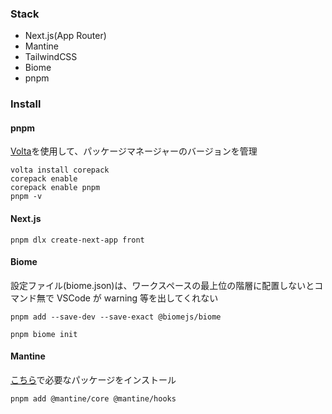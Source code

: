 ### Stack

- Next.js(App Router)
- Mantine
- TailwindCSS
- Biome
- pnpm

### Install

#### pnpm

[Volta](https://docs.volta.sh/guide/getting-started)を使用して、パッケージマネージャーのバージョンを管理

```
volta install corepack
corepack enable
corepack enable pnpm
pnpm -v
```

#### Next.js

```
pnpm dlx create-next-app front
```

#### Biome

設定ファイル(biome.json)は、ワークスペースの最上位の階層に配置しないとコマンド無で VSCode が warning 等を出してくれない

```
pnpm add --save-dev --save-exact @biomejs/biome

pnpm biome init
```

#### Mantine

[こちら](https://mantine.dev/getting-started/#get-started-without-framework)で必要なパッケージをインストール

```
pnpm add @mantine/core @mantine/hooks
```
